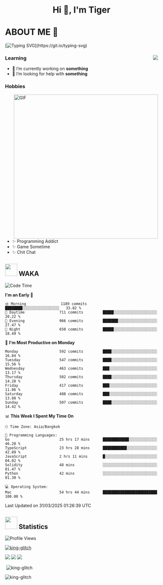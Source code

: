 <h1 align="center">Hi 👋, I'm Tiger</h1>




# ABOUT ME 💬

[![Typing SVG](https://readme-typing-svg.herokuapp.com?color=22F771&vCenter=true&lines=A+perssionate+developer+from+nowhere.)](https://git.io/typing-svg)

<div>
 <img align="right" src="https://spotify-github-profile.vercel.app/api/view?uid=12129734423&cover_image=false&theme=default&bar_color=22d016&bar_color_cover=true" />
 <h3>Learning</h3>
 
 <ul>
  <li>🔭 I’m currently working on <b>something</b></li>
  <li>🤝 I’m looking for help with <b>something</b></li>
 </ul>
 
</div>
<div>
 <h3>Hobbies</h3>
 <img align="right" height="475px"  alt="GIF" src="https://i.pinimg.com/originals/1f/b7/db/1fb7dbee557e5ed509f7517da8a84d58.gif" />
 <ul>
  <li>✨ Programming Addict</li>
  <li>✨ Game Sometime</li>
  <li>✨ Chit Chat</li>
 </ul>
 
</div>



## <img height="40" src="https://raw.githubusercontent.com/innng/innng/master/assets/kyubey.gif"/> WAKA

<!--START_SECTION:waka-->
![Code Time](http://img.shields.io/badge/Code%20Time-3%2C646%20hrs%2011%20mins-blue)

**I'm an Early 🐤** 

```text
🌞 Morning                1189 commits        ████████░░░░░░░░░░░░░░░░░   33.82 % 
🌆 Daytime                711 commits         █████░░░░░░░░░░░░░░░░░░░░   20.22 % 
🌃 Evening                966 commits         ███████░░░░░░░░░░░░░░░░░░   27.47 % 
🌙 Night                  650 commits         █████░░░░░░░░░░░░░░░░░░░░   18.49 % 
```
📅 **I'm Most Productive on Monday** 

```text
Monday                   592 commits         ████░░░░░░░░░░░░░░░░░░░░░   16.84 % 
Tuesday                  547 commits         ████░░░░░░░░░░░░░░░░░░░░░   15.56 % 
Wednesday                463 commits         ███░░░░░░░░░░░░░░░░░░░░░░   13.17 % 
Thursday                 502 commits         ████░░░░░░░░░░░░░░░░░░░░░   14.28 % 
Friday                   417 commits         ███░░░░░░░░░░░░░░░░░░░░░░   11.86 % 
Saturday                 488 commits         ███░░░░░░░░░░░░░░░░░░░░░░   13.88 % 
Sunday                   507 commits         ████░░░░░░░░░░░░░░░░░░░░░   14.42 % 
```


📊 **This Week I Spent My Time On** 

```text
🕑︎ Time Zone: Asia/Bangkok

💬 Programming Languages: 
Go                       25 hrs 17 mins      ████████████░░░░░░░░░░░░░   46.20 % 
TypeScript               23 hrs 28 mins      ███████████░░░░░░░░░░░░░░   42.89 % 
JavaScript               2 hrs 11 mins       █░░░░░░░░░░░░░░░░░░░░░░░░   04.02 % 
Solidity                 48 mins             ░░░░░░░░░░░░░░░░░░░░░░░░░   01.47 % 
Python                   42 mins             ░░░░░░░░░░░░░░░░░░░░░░░░░   01.30 % 

💻 Operating System: 
Mac                      54 hrs 44 mins      █████████████████████████   100.00 % 
```


 Last Updated on 31/03/2025 01:26:39 UTC
<!--END_SECTION:waka-->
## <img height="40" src="https://raw.githubusercontent.com/innng/innng/master/assets/kyubey.gif"/> Statistics
![Profile Views](https://komarev.com/ghpvc/?username=king-glitch)  

<p align="left"> 
 <a href="https://github.com/ryo-ma/github-profile-trophy">
  <img src="https://github-profile-trophy.vercel.app/?username=king-glitch&theme=dracula" alt="king-glitch" />
 </a> </p>

![](https://github-profile-summary-cards.vercel.app/api/cards/profile-details?username=king-glitch&theme=dracula)
![](https://github-profile-summary-cards.vercel.app/api/cards/stats?username=king-glitch&theme=dracula) 
![](https://github-profile-summary-cards.vercel.app/api/cards/productive-time?username=king-glitch&theme=dracula)


<p>&nbsp;<img align="center" src="https://github-readme-stats.vercel.app/api?username=king-glitch&theme=dracula" alt="king-glitch" /></p>

<p><img align="center" src="https://github-readme-streak-stats.herokuapp.com/?user=king-glitch&theme=dracula" alt="king-glitch" /></p>
